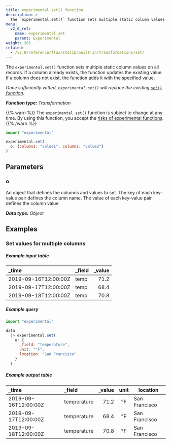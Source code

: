 ```yaml
---
title: experimental.set() function
description: >
  The `experimental.set()` function sets multiple static column values on all records.
menu:
  v2_0_ref:
    name: experimental.set
    parent: Experimental
weight: 201
related:
  - /v2.0/reference/flux/stdlib/built-in/transformations/set/
---
```


The `experimental.set()` function sets multiple static column values on all records.
If a column already exists, the function updates the existing value.
If a column does not exist, the function adds it with the specified value.

_Once sufficiently vetted, `experimental.set()` will replace the existing
[`set()` function](/v2.0/reference/flux/stdlib/built-in/transformations/set/)._

_**Function type:** Transformation_

{{% warn %}}
The `experimental.set()` function is subject to change at any time.
By using this function, you accept the [risks of experimental functions](/v2.0/reference/flux/stdlib/experimental/#use-experimental-functions-at-your-own-risk).
{{% /warn %}}

```js
import "experimental"

experimental.set(
  o: {column1: "value1", column2: "value2"}
)
```

## Parameters

### o
An object that defines the columns and values to set.
The key of each key-value pair defines the column name.
The value of each key-value pair defines the column value.

_**Data type:** Object_

## Examples

### Set values for multiple columns

##### Example input table
| _time                | _field | _value |
|:-----                |:------ | ------:|
| 2019-09-16T12:00:00Z | temp   | 71.2   |
| 2019-09-17T12:00:00Z | temp   | 68.4   |
| 2019-09-18T12:00:00Z | temp   | 70.8   |

##### Example query
```js
import "experimental"

data
  |> experimental.set(
    o: {
      _field: "temperature",
      unit: "°F",
      location: "San Francisco"
    }
  )
```

##### Example output table
| _time                | _field      | _value | unit | location      |
|:-----                |:------      | ------:|:----:| --------      |
| 2019-09-16T12:00:00Z | temperature | 71.2   | °F   | San Francisco |
| 2019-09-17T12:00:00Z | temperature | 68.4   | °F   | San Francisco |
| 2019-09-18T12:00:00Z | temperature | 70.8   | °F   | San Francisco |
